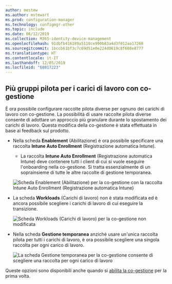 ```yaml
---
author: mestew
ms.author: mstewart
ms.prod: configuration-manager
ms.technology: configmgr-other
ms.topic: include
ms.date: 06/12/2019
ms.collection: M365-identity-device-management
ms.openlocfilehash: 91dbfb416189a5118ce990b83a4d3f012aa17260
ms.sourcegitcommit: 1bccb61bf3c7c69d51e0e224d0619c8f608e8777
ms.translationtype: HT
ms.contentlocale: it-IT
ms.lasthandoff: 12/05/2019
ms.locfileid: "68817223"
---
```

## <a name="bkmk_comgmt_pilot"></a> Più gruppi pilota per i carici di lavoro con co-gestione
<!--3555750 FKA 1357954-->

È ora possibile configurare raccolte pilota diverse per ognuno dei carichi di lavoro con co-gestione. La possibilità di usare raccolte pilota diverse consente di adottare un approccio più granulare durante lo spostamento dei carichi di lavoro. Questa modifica della co-gestione è stata effettuata in base ai feedback sul prodotto.

- Nella scheda **Enablement** (Abilitazione) è ora possibile specificare una raccolta **Intune Auto Enrollment** (Registrazione automatica Intune).
  - La raccolta **Intune Auto Enrollment** (Registrazione automatica Intune) deve contenere tutti i client di cui si vuole eseguire l'onboarding nella co-gestione. Si tratta essenzialmente di un soprainsieme di tutte le altre raccolte di gestione temporanea.

  ![Scheda Enablement (Abilitazione) per la co-gestione con la raccolta Intune Auto Enrollment (Registrazione automatica Intune)](../../media/3555750-co-management-enablement-tab.png)

- La scheda **Workloads** (Carichi di lavoro) non è stata modificata ed è ancora possibile scegliere i carichi di lavoro di cui eseguire la transizione.

  ![Scheda Workloads (Carichi di lavoro) per la co-gestione non modificata](../../media/3555750-co-management-workloads-tab.png)

- Nella scheda **Gestione temporanea** anziché usare un'unica raccolta pilota per tutti i carichi di lavoro, è ora possibile scegliere una singola raccolta per ogni carico di lavoro.

    ![La scheda Gestione temporanea per la co-gestione consente di scegliere una raccolta per ogni carico di lavoro](../../media/3555750-co-management-staging-tab.png)
  
Queste opzioni sono disponibili anche quando si [abilita la co-gestione](/sccm/comanage/how-to-enable) per la prima volta.
